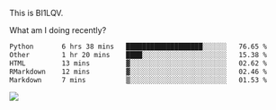 This is BI1LQV.

What am I doing recently?

<!--START_SECTION:waka-->

```txt
Python       6 hrs 38 mins   ███████████████████░░░░░░   76.65 %
Other        1 hr 20 mins    ████░░░░░░░░░░░░░░░░░░░░░   15.38 %
HTML         13 mins         ▓░░░░░░░░░░░░░░░░░░░░░░░░   02.62 %
RMarkdown    12 mins         ▓░░░░░░░░░░░░░░░░░░░░░░░░   02.46 %
Markdown     7 mins          ▒░░░░░░░░░░░░░░░░░░░░░░░░   01.53 %
```

<!--END_SECTION:waka-->

<img src="https://github-readme-stats.vercel.app/api?username=bi1lqv&show_icons=true&count_private=true">
